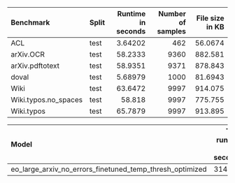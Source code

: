 | Benchmark            | Split   |   Runtime in seconds |   Number of samples |   File size in KB |
|:---------------------|:--------|---------------------:|--------------------:|------------------:|
| ACL                  | test    |              3.64202 |                 462 |           56.0674 |
| arXiv.OCR            | test    |             58.2333  |                9360 |          882.581  |
| arXiv.pdftotext      | test    |             58.9351  |                9371 |          878.843  |
| doval                | test    |              5.68979 |                1000 |           81.6943 |
| Wiki                 | test    |             63.6472  |                9997 |          914.075  |
| Wiki.typos.no_spaces | test    |             58.818   |                9997 |          775.755  |
| Wiki.typos           | test    |             65.7879  |                9997 |          913.895  |

| Model                                                    |   Total runtime in seconds |   samples/s |   s/KB |
|:---------------------------------------------------------|---------------------------:|------------:|-------:|
| eo_large_arxiv_no_errors_finetuned_temp_thresh_optimized |                    314.753 |     159.439 | 0.0699 |